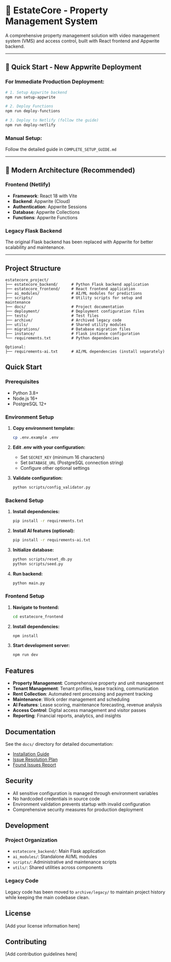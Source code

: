 # 🏢 EstateCore - Property Management System

A comprehensive property management solution with video management system (VMS) and access control, built with React frontend and Appwrite backend.

---

## 🚀 Quick Start - New Appwrite Deployment

### For Immediate Production Deployment:
```bash
# 1. Setup Appwrite backend
npm run setup-appwrite

# 2. Deploy Functions  
npm run deploy-functions

# 3. Deploy to Netlify (follow the guide)
npm run deploy-netlify
```

### Manual Setup:
Follow the detailed guide in `COMPLETE_SETUP_GUIDE.md`

---

## 📁 Modern Architecture (Recommended)

### Frontend (Netlify)
- **Framework**: React 18 with Vite
- **Backend**: Appwrite (Cloud)
- **Authentication**: Appwrite Sessions
- **Database**: Appwrite Collections
- **Functions**: Appwrite Functions

### Legacy Flask Backend
The original Flask backend has been replaced with Appwrite for better scalability and maintenance.

---

## Project Structure

```
estatecore_project/
├── estatecore_backend/      # Python Flask backend application
├── estatecore_frontend/     # React frontend application
├── ai_modules/              # AI/ML modules for predictions
├── scripts/                 # Utility scripts for setup and maintenance
├── docs/                    # Project documentation
├── deployment/              # Deployment configuration files
├── tests/                   # Test files
├── archive/                 # Archived legacy code
├── utils/                   # Shared utility modules
├── migrations/              # Database migration files
├── instance/                # Flask instance configuration
└── requirements.txt         # Python dependencies

Optional:
├── requirements-ai.txt      # AI/ML dependencies (install separately)
```

## Quick Start

### Prerequisites
- Python 3.8+
- Node.js 16+
- PostgreSQL 12+

### Environment Setup

1. **Copy environment template:**
   ```bash
   cp .env.example .env
   ```

2. **Edit .env with your configuration:**
   - Set `SECRET_KEY` (minimum 16 characters)
   - Set `DATABASE_URL` (PostgreSQL connection string)
   - Configure other optional settings

3. **Validate configuration:**
   ```bash
   python scripts/config_validator.py
   ```

### Backend Setup

1. **Install dependencies:**
   ```bash
   pip install -r requirements.txt
   ```

2. **Install AI features (optional):**
   ```bash
   pip install -r requirements-ai.txt
   ```

3. **Initialize database:**
   ```bash
   python scripts/reset_db.py
   python scripts/seed.py
   ```

4. **Run backend:**
   ```bash
   python main.py
   ```

### Frontend Setup

1. **Navigate to frontend:**
   ```bash
   cd estatecore_frontend
   ```

2. **Install dependencies:**
   ```bash
   npm install
   ```

3. **Start development server:**
   ```bash
   npm run dev
   ```

## Features

- **Property Management**: Comprehensive property and unit management
- **Tenant Management**: Tenant profiles, lease tracking, communication
- **Rent Collection**: Automated rent processing and payment tracking
- **Maintenance**: Work order management and scheduling
- **AI Features**: Lease scoring, maintenance forecasting, revenue analysis
- **Access Control**: Digital access management and visitor passes
- **Reporting**: Financial reports, analytics, and insights

## Documentation

See the `docs/` directory for detailed documentation:
- [Installation Guide](docs/README-APPLY.txt)
- [Issue Resolution Plan](docs/ISSUE_RESOLUTION_PLAN.txt)
- [Found Issues Report](docs/FOUND_ISSUES.txt)

## Security

- All sensitive configuration is managed through environment variables
- No hardcoded credentials in source code
- Environment validation prevents startup with invalid configuration
- Comprehensive security measures for production deployment

## Development

### Project Organization
- `estatecore_backend/`: Main Flask application
- `ai_modules/`: Standalone AI/ML modules
- `scripts/`: Administrative and maintenance scripts
- `utils/`: Shared utilities across components

### Legacy Code
Legacy code has been moved to `archive/legacy/` to maintain project history while keeping the main codebase clean.

## License

[Add your license information here]

## Contributing

[Add contribution guidelines here]